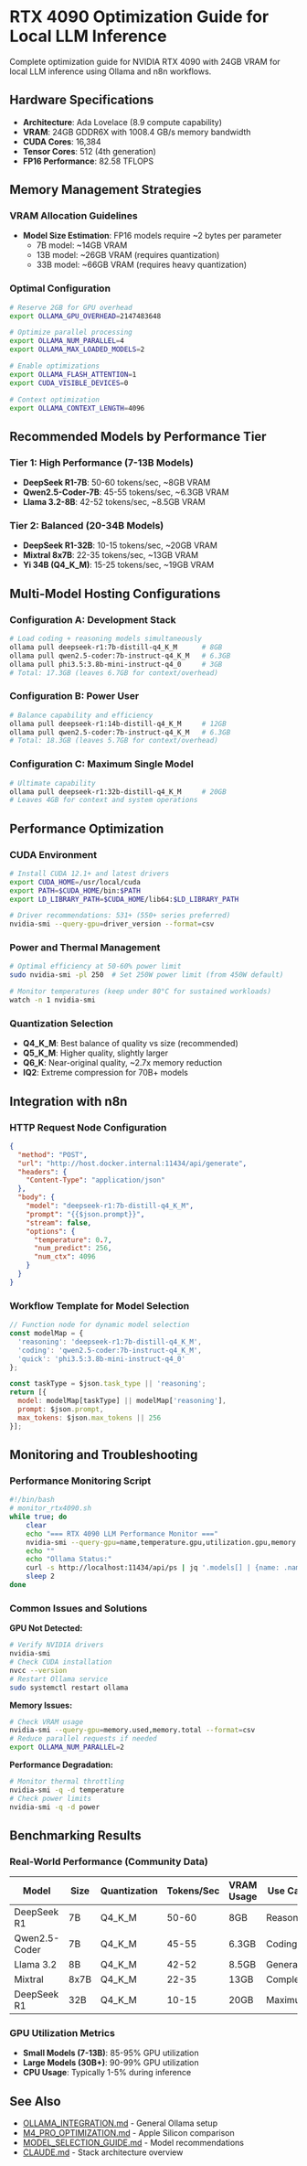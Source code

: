 # RTX 4090 Optimization Guide for Local LLM Inference

Complete optimization guide for NVIDIA RTX 4090 with 24GB VRAM for local LLM inference using Ollama and n8n workflows.

## Hardware Specifications

- **Architecture**: Ada Lovelace (8.9 compute capability)
- **VRAM**: 24GB GDDR6X with 1008.4 GB/s memory bandwidth
- **CUDA Cores**: 16,384
- **Tensor Cores**: 512 (4th generation)
- **FP16 Performance**: 82.58 TFLOPS

## Memory Management Strategies

### VRAM Allocation Guidelines

- **Model Size Estimation**: FP16 models require ~2 bytes per parameter
  - 7B model: ~14GB VRAM
  - 13B model: ~26GB VRAM (requires quantization)
  - 33B model: ~66GB VRAM (requires heavy quantization)

### Optimal Configuration

```bash
# Reserve 2GB for GPU overhead
export OLLAMA_GPU_OVERHEAD=2147483648

# Optimize parallel processing
export OLLAMA_NUM_PARALLEL=4
export OLLAMA_MAX_LOADED_MODELS=2

# Enable optimizations
export OLLAMA_FLASH_ATTENTION=1
export CUDA_VISIBLE_DEVICES=0

# Context optimization
export OLLAMA_CONTEXT_LENGTH=4096
```

## Recommended Models by Performance Tier

### Tier 1: High Performance (7-13B Models)

- **DeepSeek R1-7B**: 50-60 tokens/sec, ~8GB VRAM
- **Qwen2.5-Coder-7B**: 45-55 tokens/sec, ~6.3GB VRAM
- **Llama 3.2-8B**: 42-52 tokens/sec, ~8.5GB VRAM

### Tier 2: Balanced (20-34B Models)

- **DeepSeek R1-32B**: 10-15 tokens/sec, ~20GB VRAM
- **Mixtral 8x7B**: 22-35 tokens/sec, ~13GB VRAM
- **Yi 34B (Q4_K_M)**: 15-25 tokens/sec, ~19GB VRAM

## Multi-Model Hosting Configurations

### Configuration A: Development Stack

```bash
# Load coding + reasoning models simultaneously
ollama pull deepseek-r1:7b-distill-q4_K_M      # 8GB
ollama pull qwen2.5-coder:7b-instruct-q4_K_M   # 6.3GB
ollama pull phi3.5:3.8b-mini-instruct-q4_0     # 3GB
# Total: 17.3GB (leaves 6.7GB for context/overhead)
```

### Configuration B: Power User

```bash
# Balance capability and efficiency
ollama pull deepseek-r1:14b-distill-q4_K_M     # 12GB
ollama pull qwen2.5-coder:7b-instruct-q4_K_M   # 6.3GB
# Total: 18.3GB (leaves 5.7GB for context/overhead)
```

### Configuration C: Maximum Single Model

```bash
# Ultimate capability
ollama pull deepseek-r1:32b-distill-q4_K_M     # 20GB
# Leaves 4GB for context and system operations
```

## Performance Optimization

### CUDA Environment

```bash
# Install CUDA 12.1+ and latest drivers
export CUDA_HOME=/usr/local/cuda
export PATH=$CUDA_HOME/bin:$PATH
export LD_LIBRARY_PATH=$CUDA_HOME/lib64:$LD_LIBRARY_PATH

# Driver recommendations: 531+ (550+ series preferred)
nvidia-smi --query-gpu=driver_version --format=csv
```

### Power and Thermal Management

```bash
# Optimal efficiency at 50-60% power limit
sudo nvidia-smi -pl 250  # Set 250W power limit (from 450W default)

# Monitor temperatures (keep under 80°C for sustained workloads)
watch -n 1 nvidia-smi
```

### Quantization Selection

- **Q4_K_M**: Best balance of quality vs size (recommended)
- **Q5_K_M**: Higher quality, slightly larger
- **Q6_K**: Near-original quality, ~2.7x memory reduction
- **IQ2**: Extreme compression for 70B+ models

## Integration with n8n

### HTTP Request Node Configuration

```json
{
  "method": "POST",
  "url": "http://host.docker.internal:11434/api/generate",
  "headers": {
    "Content-Type": "application/json"
  },
  "body": {
    "model": "deepseek-r1:7b-distill-q4_K_M",
    "prompt": "{{$json.prompt}}",
    "stream": false,
    "options": {
      "temperature": 0.7,
      "num_predict": 256,
      "num_ctx": 4096
    }
  }
}
```

### Workflow Template for Model Selection

```javascript
// Function node for dynamic model selection
const modelMap = {
  'reasoning': 'deepseek-r1:7b-distill-q4_K_M',
  'coding': 'qwen2.5-coder:7b-instruct-q4_K_M',
  'quick': 'phi3.5:3.8b-mini-instruct-q4_0'
};

const taskType = $json.task_type || 'reasoning';
return [{
  model: modelMap[taskType] || modelMap['reasoning'],
  prompt: $json.prompt,
  max_tokens: $json.max_tokens || 256
}];
```

## Monitoring and Troubleshooting

### Performance Monitoring Script

```bash
#!/bin/bash
# monitor_rtx4090.sh
while true; do
    clear
    echo "=== RTX 4090 LLM Performance Monitor ==="
    nvidia-smi --query-gpu=name,temperature.gpu,utilization.gpu,memory.used,memory.total,power.draw --format=csv,noheader
    echo ""
    echo "Ollama Status:"
    curl -s http://localhost:11434/api/ps | jq '.models[] | {name: .name, size: .size_vram}'
    sleep 2
done
```

### Common Issues and Solutions

**GPU Not Detected:**

```bash
# Verify NVIDIA drivers
nvidia-smi
# Check CUDA installation
nvcc --version
# Restart Ollama service
sudo systemctl restart ollama
```

**Memory Issues:**

```bash
# Check VRAM usage
nvidia-smi --query-gpu=memory.used,memory.total --format=csv
# Reduce parallel requests if needed
export OLLAMA_NUM_PARALLEL=2
```

**Performance Degradation:**

```bash
# Monitor thermal throttling
nvidia-smi -q -d temperature
# Check power limits
nvidia-smi -q -d power
```

## Benchmarking Results

### Real-World Performance (Community Data)

| Model         | Size | Quantization | Tokens/Sec | VRAM Usage | Use Case  |
| ------------- | ---- | ------------ | ---------- | ---------- | --------- |
| DeepSeek R1   | 7B   | Q4_K_M       | 50-60      | 8GB        | Reasoning |
| Qwen2.5-Coder | 7B   | Q4_K_M       | 45-55      | 6.3GB      | Coding    |
| Llama 3.2     | 8B   | Q4_K_M       | 42-52      | 8.5GB      | General   |
| Mixtral       | 8x7B | Q4_K_M       | 22-35      | 13GB       | Complex   |
| DeepSeek R1   | 32B  | Q4_K_M       | 10-15      | 20GB       | Maximum   |

### GPU Utilization Metrics

- **Small Models (7-13B)**: 85-95% GPU utilization
- **Large Models (30B+)**: 90-99% GPU utilization
- **CPU Usage**: Typically 1-5% during inference

## See Also

- [OLLAMA_INTEGRATION.md](./OLLAMA_INTEGRATION.md) - General Ollama setup
- [M4_PRO_OPTIMIZATION.md](./M4_PRO_OPTIMIZATION.md) - Apple Silicon comparison
- [MODEL_SELECTION_GUIDE.md](./MODEL_SELECTION_GUIDE.md) - Model recommendations
- [CLAUDE.md](../CLAUDE.md) - Stack architecture overview
